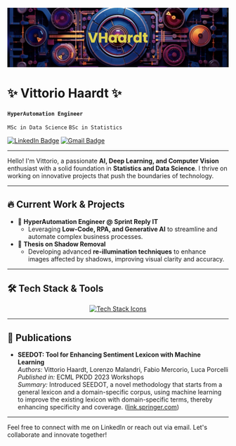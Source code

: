 ![Profile Banner](https://github.com/VHaardt/VHaardt/blob/main/banner.png)

# ✨ **Vittorio Haardt** ✨
**`HyperAutomation Engineer`**

`MSc in Data Science` `BSc in Statistics`

[![LinkedIn Badge](https://img.shields.io/badge/-VittorioHaardt-blue?style=flat&logo=Linkedin&logoColor=white&link=https://www.linkedin.com/in/vittorio-haardt-4091211b3)](https://www.linkedin.com/in/vittorio-haardt-4091211b3)
[![Gmail Badge](https://img.shields.io/badge/-vittoriohaardt@gmail.com-c14438?style=flat&logo=Gmail&logoColor=white&link=mailto:vittoriohaardt@gmail.com)](mailto:vittoriohaardt@gmail.com)

---

Hello! I'm Vittorio, a passionate **AI, Deep Learning, and Computer Vision** enthusiast with a solid foundation in **Statistics and Data Science**. I thrive on working on innovative projects that push the boundaries of technology.

---

## 🔥 **Current Work & Projects**
- 🏢 **HyperAutomation Engineer @ Sprint Reply IT**
  - Leveraging **Low-Code, RPA, and Generative AI** to streamline and automate complex business processes.
- 📖 **Thesis on Shadow Removal**
  - Developing advanced **re-illumination techniques** to enhance images affected by shadows, improving visual clarity and accuracy.

---

## 🛠 **Tech Stack & Tools**

<p align="center">
  <a href="https://skillicons.dev">
    <img src="https://skillicons.dev/icons?i=python,r,pytorch,tensorflow,opencv,matlab,mongodb,mysql,github" alt="Tech Stack Icons"/>
  </a>
</p>

---

## 📖 **Publications**
- **SEEDOT: Tool for Enhancing Sentiment Lexicon with Machine Learning**  
  *Authors:* Vittorio Haardt, Lorenzo Malandri, Fabio Mercorio, Luca Porcelli  
  *Published in:* ECML PKDD 2023 Workshops  
  *Summary:* Introduced SEEDOT, a novel methodology that starts from a general lexicon and a domain-specific corpus, using machine learning to improve the existing lexicon with domain-specific terms, thereby enhancing specificity and coverage. ([link.springer.com](https://link.springer.com/chapter/10.1007/978-3-031-74633-8_28?utm_source=chatgpt.com))

---

Feel free to connect with me on LinkedIn or reach out via email. Let's collaborate and innovate together! 
